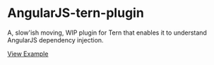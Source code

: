 AngularJS-tern-plugin
=====================

A, slow'ish moving, WIP plugin for Tern that enables it to understand AngularJS dependency injection.

[View Example](http://www.youtube.com/watch?v=kDdkfHWqVU0)
